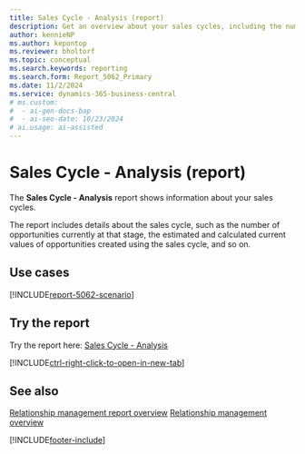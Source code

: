 ```yaml
---
title: Sales Cycle - Analysis (report)
description: Get an overview about your sales cycles, including the number of opportunities currently at that stage and the estimated and calculated current values of opportunities.
author: kennieNP
ms.author: kepontop
ms.reviewer: bholtorf
ms.topic: conceptual
ms.search.keywords: reporting
ms.search.form: Report_5062_Primary
ms.date: 11/2/2024
ms.service: dynamics-365-business-central
# ms.custom:
#  - ai-gen-docs-bap
#  - ai-seo-date: 10/23/2024
# ai.usage: ai-assisted
---
```


# Sales Cycle - Analysis (report)

The **Sales Cycle - Analysis** report shows information about your sales cycles. 

The report includes details about the sales cycle, such as the number of opportunities currently at that stage, the estimated and calculated current values of opportunities created using the sales cycle, and so on.


## Use cases

[!INCLUDE[report-5062-scenario](../includes/report-5062-scenario-include.md)]

<!-- 

Prompt

Below is a report in an ERP system. Provide 3-4 use cases for different personas working with project management or finance for projects.

Format like this:    
  
As a <persona>, use the report to    
* use case 1  
* use case 2    

Do not capitalize the persona names. 

Do not start lines with "Use the data to"

## Report name
Sales Cycle - Analysis

## Report description


### What the report does

### Use cases


Please include your data sources and URLs

-->


## Try the report

Try the report here: [Sales Cycle - Analysis](https://businesscentral.dynamics.com?report=5062)

[!INCLUDE[ctrl-right-click-to-open-in-new-tab](../includes/ctrl-right-click-to-open-in-new-tab.md)]

## See also

[Relationship management report overview](../marketing-reports.md)
[Relationship management overview](../marketing-relationship-management.md)

[!INCLUDE[footer-include](../includes/footer-banner.md)]